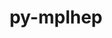 ---
title: "py-mplhep"
layout: cache
categories: [package, develop-2025-02-09]
meta: {"versions": ["0.3.55"], "compilers": ["gcc@=11.4.0"], "oss": ["ubuntu22.04"], "platforms": ["linux"], "targets": ["x86_64_v3"], "stacks": ["hep", "root"], "num_specs": 1, "num_specs_by_stack": {"root": 1, "hep": 1}}
spec_details: [{"hash": "bhkybdkpdjirz5bjtqon4icit2o4cmzk", "compiler": "gcc@=11.4.0", "versions": ["0.3.55"], "os": "ubuntu22.04", "platform": "linux", "target": "x86_64_v3", "variants": ["build_system=python_pip"], "stacks": ["root", "hep"], "size": "-", "tarball": "https://binaries.spack.io/develop-2025-02-09/build_cache/linux-ubuntu22.04-x86_64_v3/gcc-11.4.0/py-mplhep-0.3.55/linux-ubuntu22.04-x86_64_v3-gcc-11.4.0-py-mplhep-0.3.55-bhkybdkpdjirz5bjtqon4icit2o4cmzk.spack"}]
---
